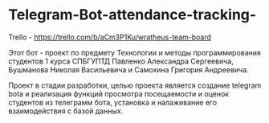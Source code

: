 # Telegram-Bot-attendance-tracking-

Trello - https://trello.com/b/aCm3P1Ku/wratheus-team-board

Этот бот - проект по предмету Технологии и методы программирования студентов 1 курса СПБГУПТД Павленко Александра Сергеевича, Бушманова Николая Васильевича и Самохина Григория Андреевича.

Проект в стадии разработки, целью проекта является создание telegram bota и реализация функций просмотра посещаемости и оценок студентов из телеграмм бота, установка и налаживание его взаимодействия с базой данных.
